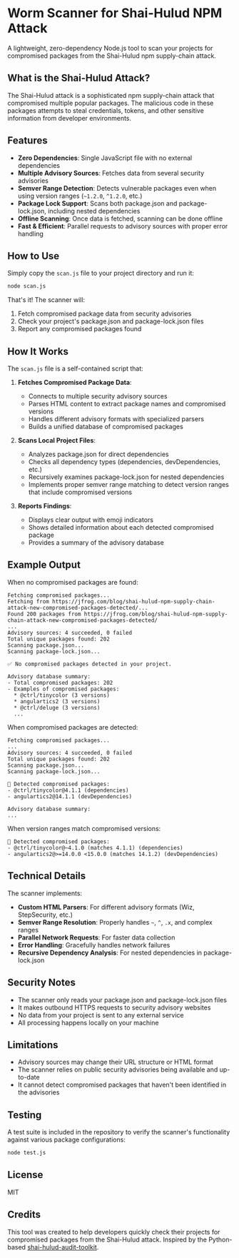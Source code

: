 # Worm Scanner for Shai-Hulud NPM Attack

A lightweight, zero-dependency Node.js tool to scan your projects for compromised packages from the Shai-Hulud npm supply-chain attack.

## What is the Shai-Hulud Attack?

The Shai-Hulud attack is a sophisticated npm supply-chain attack that compromised multiple popular packages. The malicious code in these packages attempts to steal credentials, tokens, and other sensitive information from developer environments.

## Features

- **Zero Dependencies**: Single JavaScript file with no external dependencies
- **Multiple Advisory Sources**: Fetches data from several security advisories
- **Semver Range Detection**: Detects vulnerable packages even when using version ranges (`~1.2.0`, `^1.2.0`, etc.)
- **Package Lock Support**: Scans both package.json and package-lock.json, including nested dependencies
- **Offline Scanning**: Once data is fetched, scanning can be done offline
- **Fast & Efficient**: Parallel requests to advisory sources with proper error handling

## How to Use

Simply copy the `scan.js` file to your project directory and run it:

```bash
node scan.js
```

That's it! The scanner will:

1. Fetch compromised package data from security advisories
2. Check your project's package.json and package-lock.json files
3. Report any compromised packages found

## How It Works

The `scan.js` file is a self-contained script that:

1. **Fetches Compromised Package Data**:
   - Connects to multiple security advisory sources
   - Parses HTML content to extract package names and compromised versions
   - Handles different advisory formats with specialized parsers
   - Builds a unified database of compromised packages

2. **Scans Local Project Files**:
   - Analyzes package.json for direct dependencies
   - Checks all dependency types (dependencies, devDependencies, etc.)
   - Recursively examines package-lock.json for nested dependencies
   - Implements proper semver range matching to detect version ranges that include compromised versions

3. **Reports Findings**:
   - Displays clear output with emoji indicators
   - Shows detailed information about each detected compromised package
   - Provides a summary of the advisory database

## Example Output

When no compromised packages are found:

```
Fetching compromised packages...
Fetching from https://jfrog.com/blog/shai-hulud-npm-supply-chain-attack-new-compromised-packages-detected/...
Found 200 packages from https://jfrog.com/blog/shai-hulud-npm-supply-chain-attack-new-compromised-packages-detected/
...
Advisory sources: 4 succeeded, 0 failed
Total unique packages found: 202
Scanning package.json...
Scanning package-lock.json...

✅ No compromised packages detected in your project.

Advisory database summary:
- Total compromised packages: 202
- Examples of compromised packages:
  * @ctrl/tinycolor (3 versions)
  * angulartics2 (3 versions)
  * @ctrl/deluge (3 versions)
  ...
```

When compromised packages are detected:

```
Fetching compromised packages...
...
Advisory sources: 4 succeeded, 0 failed
Total unique packages found: 202
Scanning package.json...
Scanning package-lock.json...

🚨 Detected compromised packages:
- @ctrl/tinycolor@4.1.1 (dependencies)
- angulartics2@14.1.1 (devDependencies)

Advisory database summary:
...
```

When version ranges match compromised versions:

```
🚨 Detected compromised packages:
- @ctrl/tinycolor@~4.1.0 (matches 4.1.1) (dependencies)
- angulartics2@>=14.0.0 <15.0.0 (matches 14.1.2) (devDependencies)
```

## Technical Details

The scanner implements:

- **Custom HTML Parsers**: For different advisory formats (Wiz, StepSecurity, etc.)
- **Semver Range Resolution**: Properly handles `~`, `^`, `.x`, and complex ranges
- **Parallel Network Requests**: For faster data collection
- **Error Handling**: Gracefully handles network failures
- **Recursive Dependency Analysis**: For nested dependencies in package-lock.json

## Security Notes

- The scanner only reads your package.json and package-lock.json files
- It makes outbound HTTPS requests to security advisory websites
- No data from your project is sent to any external service
- All processing happens locally on your machine

## Limitations

- Advisory sources may change their URL structure or HTML format
- The scanner relies on public security advisories being available and up-to-date
- It cannot detect compromised packages that haven't been identified in the advisories

## Testing

A test suite is included in the repository to verify the scanner's functionality against various package configurations:

```bash
node test.js
```

## License

MIT

## Credits

This tool was created to help developers quickly check their projects for compromised packages from the Shai-Hulud attack. Inspired by the Python-based [shai-hulud-audit-toolkit](https://github.com/adpablos/shai-hulud-audit-toolkit).
